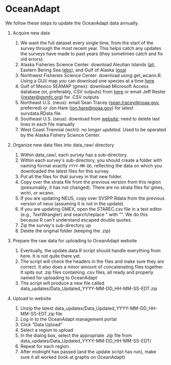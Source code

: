 # OceanAdapt
We follow these steps to update the OceanAdapt data annually.

1. Acquire new data
   1. We want the full dataset every single time, from the start of the survey through the most recent year. This helps catch any updates the surveys have made to past years (they sometimes catch and fix old errors). 
   2. Alaska Fisheries Science Center: download Aleutian Islands ([ai](http://www.afsc.noaa.gov/RACE/groundfish/survey_data/default.htm)), Eastern Bering Sea ([ebs](http://www.afsc.noaa.gov/RACE/groundfish/survey_data/default.htm)), and Gulf of Alaska ([goa](http://www.afsc.noaa.gov/RACE/groundfish/survey_data/default.htm))
   3. Northwest Fisheries Science Center: download using get_wcann.R. Using a GUI/ map you can download one species at a time [here](https://www.nwfsc.noaa.gov/data/)
   4. Gulf of Mexico SEAMAP (gmex): download Microsoft Access database (or, preferably, CSV outputs) from [here](http://seamap.gsmfc.org/) or email Jeff Rester (<jrester@gsmfc.org>) for .CSV outputs
   5. Northeast U.S. (neus): email Sean Tracey (<sean.tracey@noaa.gov>, preferred) or Jon Hare (<jon.hare@noaa.gov>) for latest survdata.RData file
   6. Southeast U.S. (seus): download from [website](https://www2.dnr.sc.gov/seamap/Account/LogOn?ReturnUrl=%2fseamap%2fReports); need to delete last lines in each file manually
   7. West Coast Triennial (wctri): *no longer updated*. Used to be operated by the Alaska Fishery Science Center.

2. Organize new data files into data_raw/ directory
   1. Within data_raw/, each survey has a sub-directory. 
   2. Within each survey's sub-directory, you should create a folder with naming format exactly `YYYY-MM-DD`, reflecting the data on which you downloaded the latest files for this survey.
   3. Put all the files for that survey in that new folder.
   4. Copy over the strata file from the previous version from this region (presumably, it has not changed). There are no strata files for gmex, wctri, or wcann.
   5. If you are updating NEUS, copy over SVSPP.Rdata from the previous version of neus (assuming it is not in the update).
   6. If you are updating GMEX, open the STAREC.csv file in a text editor (e.g., TextWrangler) and search/replace \" with "". We do this because R can't understand escaped double quotes.
   6. Zip the survey's sub-directory up
   7. Delete the original folder (keeping the .zip)

3. Prepare the raw data for uploading to OceanAdapt website
   1. Eventually, the update.data.R script should handle everything from here. It is not quite there yet.
   2. The script will check the headers in the files and make sure they are correct. It also does a minor amount of concatenating files together. It spits out .zip files containing .csv files, all ready and properly named for uploading to OceanAdapt
   3. The script will produce a new file called data_updates/Data_Updated_YYYY-MM-DD_HH-MM-SS-EDT.zip

4. Upload to website
   1. Unzip the latest data_updates/Data_Updated_YYYY-MM-DD_HH-MM-SS-EDT.zip file
   2. Log in to the OceanAdapt management portal
   3. Click “Data Upload”
   4. Select a region to upload
   5. In the dialog box, select the appropriate .zip file from data_updates/Data_Updated_YYYY-MM-DD_HH-MM-SS-EDT/
   6. Repeat for each region.
   7. After midnight has passed (and the update script has run), make sure it all worked (look at graphs on OceanAdapt)
